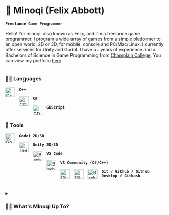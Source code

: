 # 🍜 Minoqi (Felix Abbott)

<!-- [![Typing SVG](https://readme-typing-svg.demolab.com?font=Fira+Code&pause=1000&color=9577DA&random=false&width=435&lines=Freelance+Game+Programmer)](https://git.io/typing-svg) -->
**`Freelance Game Programmer`**

Hello! I'm minoqi, also known as Felix, and I'm a freelance game programmer. I program a wide array of games from a simple platformer to an open world, 2D or 3D, for mobile, console and PC/Mac/Linux. I currently offer services for Unity and Godot. I have 5+ years of experience and a Bachelors of Science in Game Programming from [Champlain College](https://gamestudio.champlain.edu/). You can view my portfolio [here](https://freelancefelix.carrd.co).

#

### 👨‍💻 Languages

<img align="left" alt="C++" width="30px" style="padding-right:10px;" src="https://cdn.jsdelivr.net/gh/devicons/devicon/icons/cplusplus/cplusplus-original.svg"/>

**`C++`**

<img align="left" alt="C#" width="30px" style="padding-right:10px;" src="https://cdn.jsdelivr.net/gh/devicons/devicon/icons/csharp/csharp-original.svg"/> 

**`C#`**

<img align="left" alt="GDScript" width="30px" style="padding-right:10px;" src="https://cdn.jsdelivr.net/gh/devicons/devicon/icons/godot/godot-original.svg"/>

**`GDScript`**
<br />

#

### 🧰 Tools
<img align="left" alt="Godot" width="30px" style="padding-right:10px;" src="https://cdn.jsdelivr.net/gh/devicons/devicon/icons/godot/godot-original.svg"/>

**`Godot 2D/3D`**

<img align="left" alt="Unity" width="30px" style="padding-right:10px;" src="https://cdn.jsdelivr.net/gh/devicons/devicon/icons/unity/unity-original.svg" />

**`Unity 2D/3D`**

<!--- <img align="left" alt="Unreal" width="30px" style="padding-right:10px;" src="https://cdn.jsdelivr.net/gh/devicons/devicon/icons/unrealengine/unrealengine-original.svg" /> --->
<img align="left" alt="Bash" width="30px" style="padding-right:10px;" src="https://cdn.jsdelivr.net/gh/devicons/devicon/icons/vscode/vscode-original.svg" />

**`VS Code`**

<img align="left" alt="Bash" width="30px" style="padding-right:10px;" src="https://cdn.jsdelivr.net/gh/devicons/devicon/icons/visualstudio/visualstudio-plain.svg" />

**`VS Community (C#/C++)`**

<img align="left" alt="Git" width="30px" style="padding-right:10px;" src="https://cdn.jsdelivr.net/gh/devicons/devicon/icons/git/git-original.svg" />
<img align="left" alt="GitHub" width="30px" style="padding-right:10px;" src="https://cdn.jsdelivr.net/gh/devicons/devicon/icons/github/github-original.svg" />
<img align="left" alt="Bash" width="30px" style="padding-right:10px;" src="https://cdn.jsdelivr.net/gh/devicons/devicon/icons/bash/bash-original.svg" />

**`Git / Github / Github Desktop / Gitbash`**
</br>

#

<details>
 <summary><h3>👨‍💻 What's Minoqi Up To?</h3></summary>
   I just finished my first godot addon called [Minos UUID Generator!](https://minosuuidgenerator.carrd.co) It's a program to create UUIDs, currently only for Godot. On top of that I'm also working on a flexible dialogue tool, that will be able to work in any engine/framework that accepts JSON files. While it's being made in Godot, it'll be a standalone aplication that does not require godot to run. I'm also working on two games, with more details coming soon ;)


<!--
**Minoqi/Minoqi** is a ✨ _special_ ✨ repository because its `README.md` (this file) appears on your GitHub profile.

Here are some ideas to get you started:

- 🔭 I’m currently working on ...
- 🌱 I’m currently learning ...
- 👯 I’m looking to collaborate on ...
- 🤔 I’m looking for help with ...
- 💬 Ask me about ...
- 📫 How to reach me: ...
- 😄 Pronouns: ...
- ⚡ Fun fact: ...
-->

<!--- <img align="left" alt="SDL" width="30px" style="padding-right:10px;" src="https://cdn.jsdelivr.net/gh/devicons/devicon/icons/sdl/sdl-plain.svg" />
<img align="left" alt="HTML" width="30px" style="padding-right:10px;" src="https://cdn.jsdelivr.net/gh/devicons/devicon/icons/html5/html5-plain.svg" />
<img align="left" alt="CSS" width="30px" style="padding-right:10px;" src="https://cdn.jsdelivr.net/gh/devicons/devicon/icons/css3/css3-plain.svg" />
<img align="left" alt="JavaScript" width="30px" style="padding-right:10px;" src="https://cdn.jsdelivr.net/gh/devicons/devicon/icons/javascript/javascript-plain.svg" />
<img align="left" alt="Python" width="30px" style="padding-right:10px;" src="https://cdn.jsdelivr.net/gh/devicons/devicon/icons/python/python-plain.svg" /> --->
